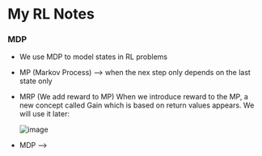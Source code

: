 # My RL Notes

### MDP
- We use MDP to model states in RL problems
- MP (Markov Process) --> when the nex step only depends on the last state only
- MRP (We add reward to MP)
  When we introduce reward to the MP, a new concept called Gain which is based on return values appears. We will use it later:
  
  ![image](https://github.com/user-attachments/assets/021e4ed6-6ef7-4b73-b249-bee310390b71)

- MDP -->
